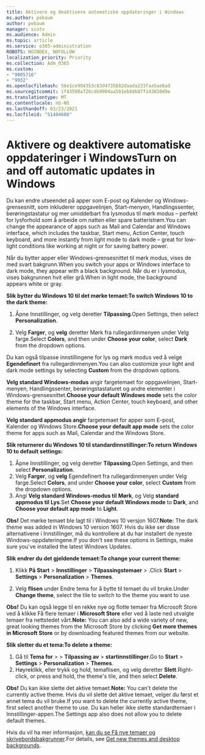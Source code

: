 ```yaml
---
title: Aktivere og deaktivere automatiske oppdateringer i Windows
ms.author: pebaum
author: pebaum
manager: scotv
ms.audience: Admin
ms.topic: article
ms.service: o365-administration
ROBOTS: NOINDEX, NOFOLLOW
localization_priority: Priority
ms.collection: Adm_O365
ms.custom:
- "9005716"
- "9932"
ms.openlocfilehash: 56e1ce994353c83d4735682daada233faa5ae8ad
ms.sourcegitcommit: 1f43598a726cdb9904aa501eb8db87f143020d9e
ms.translationtype: MT
ms.contentlocale: nb-NO
ms.lasthandoff: 03/23/2021
ms.locfileid: "51404686"
---
```

# <a name="turn-on-and-off-automatic-updates-in-windows"></a><span data-ttu-id="5a7f0-102">Aktivere og deaktivere automatiske oppdateringer i Windows</span><span class="sxs-lookup"><span data-stu-id="5a7f0-102">Turn on and off automatic updates in Windows</span></span>

<span data-ttu-id="5a7f0-103">Du kan endre utseendet på apper som E-post og Kalender og Windows-grensesnitt, som inkluderer oppgavelinjen, Start-menyen, Handlingssenter, berøringstastatur og mer umiddelbart fra lysmodus til mørk modus – perfekt for lysforhold som å arbeide om natten eller spare batteristrøm.</span><span class="sxs-lookup"><span data-stu-id="5a7f0-103">You can change the appearance of apps such as Mail and Calendar and Windows interface, which includes the taskbar, Start menu, Action Center, touch keyboard, and more instantly from light mode to dark mode – great for low-light conditions like working at night or for saving battery power.</span></span>  

<span data-ttu-id="5a7f0-104">Når du bytter apper eller Windows-grensesnittet til mørk modus, vises de med svart bakgrunn.</span><span class="sxs-lookup"><span data-stu-id="5a7f0-104">When you switch your apps or Windows interface to dark mode, they appear with a black background.</span></span> <span data-ttu-id="5a7f0-105">Når du er i lysmodus, vises bakgrunnen hvit eller grå.</span><span class="sxs-lookup"><span data-stu-id="5a7f0-105">When in light mode, the background appears white or gray.</span></span>
 
<span data-ttu-id="5a7f0-106">**Slik bytter du Windows 10 til det mørke temaet:**</span><span class="sxs-lookup"><span data-stu-id="5a7f0-106">**To switch Windows 10 to the dark theme:**</span></span>

1. <span data-ttu-id="5a7f0-107">Åpne Innstillinger, og velg deretter **Tilpassing**.</span><span class="sxs-lookup"><span data-stu-id="5a7f0-107">Open Settings, then select **Personalization**.</span></span>
  
1. <span data-ttu-id="5a7f0-108">Velg **Farger**, og **velg** deretter  Mørk fra rullegardinmenyen under Velg farge.</span><span class="sxs-lookup"><span data-stu-id="5a7f0-108">Select **Colors**, and then under **Choose your color**, select **Dark** from the dropdown options.</span></span>

<span data-ttu-id="5a7f0-109">Du kan også tilpasse innstillingene for lys og mørk modus ved å velge **Egendefinert** fra rullegardinmenyen.</span><span class="sxs-lookup"><span data-stu-id="5a7f0-109">You can also customize your light and dark mode settings by selecting **Custom** from the dropdown options.</span></span>

<span data-ttu-id="5a7f0-110">**Velg standard Windows-modus** angir fargetemaet for oppgavelinjen, Start-menyen, Handlingssenter, berøringstastaturet og andre elementer i Windows-grensesnittet.</span><span class="sxs-lookup"><span data-stu-id="5a7f0-110">**Choose your default Windows mode** sets the color theme for the taskbar, Start menu, Action Center, touch keyboard, and other elements of the Windows interface.</span></span>  

<span data-ttu-id="5a7f0-111">**Velg standard appmodus angir** fargetemaet for apper som E-post, Kalender og Windows Store.</span><span class="sxs-lookup"><span data-stu-id="5a7f0-111">**Choose your default app mode** sets the color theme for apps such as Mail, Calendar and the Windows Store.</span></span>
 
<span data-ttu-id="5a7f0-112">**Slik returnerer du Windows 10 til standardinnstillinger:**</span><span class="sxs-lookup"><span data-stu-id="5a7f0-112">**To return Windows 10 to default settings:**</span></span>

1. <span data-ttu-id="5a7f0-113">Åpne Innstillinger, og velg deretter **Tilpassing**.</span><span class="sxs-lookup"><span data-stu-id="5a7f0-113">Open Settings, and then select **Personalization**.</span></span>  
1. <span data-ttu-id="5a7f0-114">Velg **Farger**, og **velg**  Egendefinert fra rullegardinmenyen under Velg farge.</span><span class="sxs-lookup"><span data-stu-id="5a7f0-114">Select **Colors**, and under **Choose your color**, select **Custom** from the dropdown options.</span></span>  
1. <span data-ttu-id="5a7f0-115">Angi **Velg standard Windows-modus til** **Mørk**, og Velg **standard appmodus til** **Lys**.</span><span class="sxs-lookup"><span data-stu-id="5a7f0-115">Set **Choose your default Windows mode** to **Dark**, and **Choose your default app mode** to **Light**.</span></span>

<span data-ttu-id="5a7f0-116">**Obs!** Det mørke temaet ble lagt til i Windows 10 versjon 1607.</span><span class="sxs-lookup"><span data-stu-id="5a7f0-116">**Note:** The dark theme was added in Windows 10 version 1607.</span></span> <span data-ttu-id="5a7f0-117">Hvis du ikke ser disse alternativene i Innstillinger, må du kontrollere at du har installert de nyeste Windows-oppdateringene.</span><span class="sxs-lookup"><span data-stu-id="5a7f0-117">If you don't see these options in Settings, make sure you've installed the latest Windows Updates.</span></span>

<span data-ttu-id="5a7f0-118">**Slik endrer du det gjeldende temaet:**</span><span class="sxs-lookup"><span data-stu-id="5a7f0-118">**To change your current theme:**</span></span>

1. <span data-ttu-id="5a7f0-119">Klikk **På Start**  >  **Innstillinger**  >  **Tilpassingstemaer**  >  .</span><span class="sxs-lookup"><span data-stu-id="5a7f0-119">Click **Start** > **Settings** > **Personalization** > **Themes**.</span></span>  

1. <span data-ttu-id="5a7f0-120">Velg **flisen** under Endre tema for å bytte til temaet du vil bruke.</span><span class="sxs-lookup"><span data-stu-id="5a7f0-120">Under **Change theme**, select the tile to switch to the theme you want to use.</span></span> 

<span data-ttu-id="5a7f0-121">**Obs!** Du kan også legge til en rekke nye og flotte temaer fra Microsoft Store ved å klikke Få flere temaer i **Microsoft Store** eller ved å laste ned utvalgte temaer fra nettstedet vårt.</span><span class="sxs-lookup"><span data-stu-id="5a7f0-121">**Note:** You can also add a wide variety of new, great looking themes from the Microsoft Store by clicking **Get more themes in Microsoft Store** or by downloading featured themes from our website.</span></span>

<span data-ttu-id="5a7f0-122">**Slik sletter du et tema:**</span><span class="sxs-lookup"><span data-stu-id="5a7f0-122">**To delete a theme:**</span></span>

1. <span data-ttu-id="5a7f0-123">Gå til **Tema for**  >    >  **Tilpassing av**  >  **startinnstillinger**.</span><span class="sxs-lookup"><span data-stu-id="5a7f0-123">Go to **Start** > **Settings** > **Personalization** > **Themes**.</span></span> 
1. <span data-ttu-id="5a7f0-124">Høyreklikk, eller trykk og hold, temaflisen, og velg deretter **Slett**.</span><span class="sxs-lookup"><span data-stu-id="5a7f0-124">Right-click, or press and hold, the theme's tile, and then select **Delete**.</span></span> 

<span data-ttu-id="5a7f0-125">**Obs!** Du kan ikke slette det aktive temaet.</span><span class="sxs-lookup"><span data-stu-id="5a7f0-125">**Note:** You can't delete the currently active theme.</span></span> <span data-ttu-id="5a7f0-126">Hvis du vil slette det aktive temaet, velger du først et annet tema du vil bruke.</span><span class="sxs-lookup"><span data-stu-id="5a7f0-126">If you want to delete the currently active theme, first select another theme to use.</span></span> <span data-ttu-id="5a7f0-127">Du kan heller ikke slette standardtemaer i Innstillinger-appen.</span><span class="sxs-lookup"><span data-stu-id="5a7f0-127">The Settings app also does not allow you to delete default themes.</span></span>

<span data-ttu-id="5a7f0-128">Hvis du vil ha mer informasjon, [kan du se Få nye temaer og skrivebordsbakgrunner](https://support.microsoft.com/windows/get-new-themes-and-desktop-backgrounds-09e3e0a6-02e3-5ecd-22a1-5d048e3cb0d3).</span><span class="sxs-lookup"><span data-stu-id="5a7f0-128">For details, see [Get new themes and desktop backgrounds](https://support.microsoft.com/windows/get-new-themes-and-desktop-backgrounds-09e3e0a6-02e3-5ecd-22a1-5d048e3cb0d3).</span></span>

